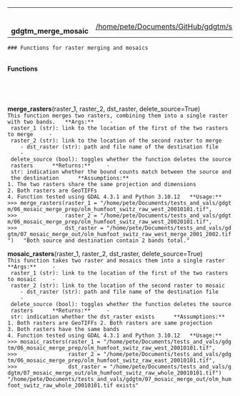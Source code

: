 <table>
<colgroup>
<col style="width: 50%" />
<col style="width: 50%" />
</colgroup>
<tbody>
<tr class="odd">
<td> <br />
 <br />
<strong>gdgtm_merge_mosaic</strong></td>
<td style="text-align: right;"><a href=".">index</a><br />
<a href="file:/home/pete/Documents/GitHub/gdgtm/src/gdgtm/gdgtm_merge_mosaic.py">/home/pete/Documents/GitHub/gdgtm/src/gdgtm/gdgtm_merge_mosaic.py</a></td>
</tr>
</tbody>
</table>

`### Functions for raster merging and mosaics`

   
**Functions**

`      `

 

<span id="-merge_rasters">**merge\_rasters**</span>(raster\_1, raster\_2, dst\_raster, delete\_source=True)  
`This function merges two rasters, combining them into a single raster with two bands.   **Args:**     - raster_1 (str): link to the location of the first of the two rasters to merge     - raster_2 (str): link to the location of the second raster to merge     - dst_raster (str): path and file name of the destination file     - delete_source (bool): toggles whether the function deletes the source rasters      **Returns:**     - str: indication whether the bound counts match between the source and the destination      **Assumptions:** 1. The two rasters share the same projection and dimensions 2. Both rasters are GeoTIFFs 4. Function tested using GDAL 4.3.1 and Python 3.10.12   **Usage:** >>> merge_rasters(raster_1 = "/home/pete/Documents/tests_and_vals/gdgtm/06_mosaic_merge_prep/olm_humfoot_switz_raw_west_20010101.tif",  >>>               raster_2 = "/home/pete/Documents/tests_and_vals/gdgtm/06_mosaic_merge_prep/olm_humfoot_switz_raw_west_20020101.tif", >>>               dst_raster = "/home/pete/Documents/tests_and_vals/gdgtm/07_mosaic_merge_out/olm_humfoot_switz_raw_west_merge_2001_2002.tif")   "Both source and destination contain 2 bands total."`

<!-- -->

<span id="-mosaic_rasters">**mosaic\_rasters**</span>(raster\_1, raster\_2, dst\_raster, delete\_source=True)  
`This function takes two raster and mosaics them into a single raster   **Args:**     - raster_1 (str): link to the location of the first of the two rasters to mosaic     - raster_2 (str): link to the location of the second raster to mosaic     - dst_raster (str): path and file name of the destination file     - delete_source (bool): toggles whether the function deletes the source rasters      **Returns:**     - str: indication whether the dst_raster exists      **Assumptions:** 1. Both rasters are GeoTIFFs 2. Both rasters are same projection 3. Both rasters have the same bands 4. Function tested using GDAL 4.3.1 and Python 3.10.12   **Usage:** >>> mosaic_rasters(raster_1 = "/home/pete/Documents/tests_and_vals/gdgtm/06_mosaic_merge_prep/olm_humfoot_switz_raw_west_20010101.tif", >>>                raster_2 = "/home/pete/Documents/tests_and_vals/gdgtm/06_mosaic_merge_prep/olm_humfoot_switz_raw_east_20010101.tif", >>>                dst_raster = "/home/pete/Documents/tests_and_vals/gdgtm/07_mosaic_merge_out/olm_humfoot_switz_raw_whole_20010101.tif")   "/home/pete/Documents/tests_and_vals/gdgtm/07_mosaic_merge_out/olm_humfoot_switz_raw_whole_20010101.tif exists"`
